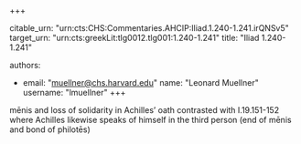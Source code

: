 +++


citable_urn: "urn:cts:CHS:Commentaries.AHCIP:Iliad.1.240-1.241.irQNSv5"
target_urn: "urn:cts:greekLit:tlg0012.tlg001:1.240-1.241"
title: "Iliad 1.240-1.241"

authors:
- email: "muellner@chs.harvard.edu"
  name: "Leonard Muellner"
  username: "lmuellner"
+++

<p>mēnis and loss of solidarity in Achilles’ oath contrasted with I.19.151-152 where Achilles likewise speaks of himself in the third person (end of mēnis and bond of philotēs)</p>